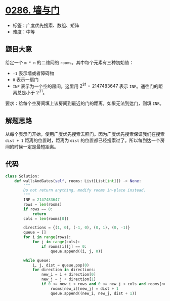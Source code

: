 # [0286. 墙与门](https://leetcode.cn/problems/walls-and-gates/)

- 标签：广度优先搜索、数组、矩阵
- 难度：中等

## 题目大意

给定一个 `m * n` 的二维网络 `rooms`。其中每个元素有三种初始值：

- `-1` 表示墙或者障碍物
- `0` 表示一扇门
- `INF` 表示为一个空的房间。这里用 $2^{31} = 2147483647$ 表示 `INF`。通往门的距离总是小于 $2^{31}$。

要求：给每个空房间填上该房间到最近的门的距离，如果无法到达门，则填 `INF`。

## 解题思路

从每个表示门开始，使用广度优先搜索去照门。因为广度优先搜索保证我们在搜索 `dist + 1` 距离的位置时，距离为 `dist` 的位置都已经搜索过了。所以每到达一个房间的时候一定是最短距离。

## 代码

```Python
class Solution:
    def wallsAndGates(self, rooms: List[List[int]]) -> None:
        """
        Do not return anything, modify rooms in-place instead.
        """
        INF = 2147483647
        rows = len(rooms)
        if rows == 0:
            return
        cols = len(rooms[0])

        directions = {(1, 0), (-1, 0), (0, 1), (0, -1)}
        queue = []
        for i in range(rows):
            for j in range(cols):
                if rooms[i][j] == 0:
                    queue.append((i, j, 0))

        while queue:
            i, j, dist = queue.pop(0)
            for direction in directions:
                new_i = i + direction[0]
                new_j = j + direction[1]
                if 0 <= new_i < rows and 0 <= new_j < cols and rooms[new_i][new_j] == INF:
                    rooms[new_i][new_j] = dist + 1
                    queue.append((new_i, new_j, dist + 1))
```

